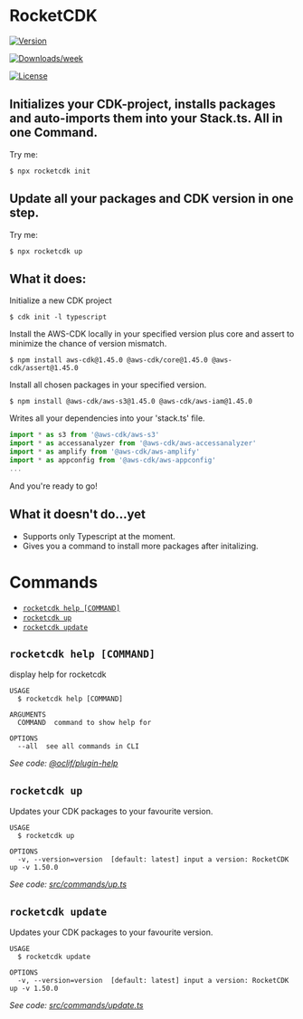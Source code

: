 
# RocketCDK
[![Version](https://img.shields.io/npm/v/rocketcdk.svg)](https://npmjs.org/package/rocketcdk)

[![Downloads/week](https://img.shields.io/npm/dw/rocketcdk.svg)](https://npmjs.org/package/rocketcdk)

[![License](https://img.shields.io/npm/l/rocketcdk.svg)](https://github.com/EdwinRad/rocketcdk/blob/master/package.json)


## Initializes your CDK-project, installs packages and auto-imports them into your Stack.ts.  All in one Command.
Try me:
```sh-session
$ npx rocketcdk init
```
## Update all your packages and CDK version in one step.
Try me:
```sh-session
$ npx rocketcdk up
```

## What it does:
Initialize a new CDK project
```sh-session
$ cdk init -l typescript
```
Install the AWS-CDK locally in your specified version plus core and assert to minimize the chance of version mismatch.
```sh-session
$ npm install aws-cdk@1.45.0 @aws-cdk/core@1.45.0 @aws-cdk/assert@1.45.0
```
Install all chosen packages in your specified version.
```sh-session
$ npm install @aws-cdk/aws-s3@1.45.0 @aws-cdk/aws-iam@1.45.0
```
Writes all your dependencies into your 'stack.ts' file.

```typescript
import * as s3 from '@aws-cdk/aws-s3'
import * as accessanalyzer from '@aws-cdk/aws-accessanalyzer'
import * as amplify from '@aws-cdk/aws-amplify'
import * as appconfig from '@aws-cdk/aws-appconfig'
...
```
And you're ready to go!

## What it doesn't do...yet

 - Supports only Typescript at the moment.
 - Gives you a command to install more packages after initalizing.

# Commands

<!-- commands -->
* [`rocketcdk help [COMMAND]`](#rocketcdk-help-command)
* [`rocketcdk up`](#rocketcdk-up)
* [`rocketcdk update`](#rocketcdk-update)

## `rocketcdk help [COMMAND]`

display help for rocketcdk

```
USAGE
  $ rocketcdk help [COMMAND]

ARGUMENTS
  COMMAND  command to show help for

OPTIONS
  --all  see all commands in CLI
```

_See code: [@oclif/plugin-help](https://github.com/oclif/plugin-help/blob/v3.1.0/src/commands/help.ts)_

## `rocketcdk up`

Updates your CDK packages to your favourite version.

```
USAGE
  $ rocketcdk up

OPTIONS
  -v, --version=version  [default: latest] input a version: RocketCDK up -v 1.50.0
```

_See code: [src/commands/up.ts](https://github.com/EdwinRad/rocketcdk/blob/v0.1.4/src/commands/up.ts)_

## `rocketcdk update`

Updates your CDK packages to your favourite version.

```
USAGE
  $ rocketcdk update

OPTIONS
  -v, --version=version  [default: latest] input a version: RocketCDK up -v 1.50.0
```

_See code: [src/commands/update.ts](https://github.com/EdwinRad/rocketcdk/blob/v0.1.4/src/commands/update.ts)_
<!-- commandsstop -->
